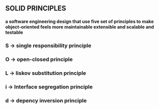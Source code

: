 ## SOLID PRINCIPLES
#### a software engineering design that use five set of principles to make object-oriented feels more maintainable extensible and scalable and testable
### S -> single responsibility principle
### O -> open-closed principle
### L -> liskov substitution principle
### i -> Interface segregation principle
### d -> depency inversion principle
